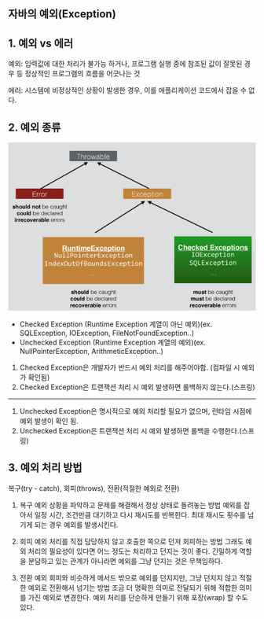 ## 자바의 예외(Exception)

## 1. 예외 vs 에러

예외: 입력값에 대한 처리가 불가능 하거나, 프로그램 실행 중에 참조된 값이 잘못된 경우 등 정상적인 프로그램의 흐름을 어긋나는 것

에러: 시스템에 비정상적인 상황이 발생한 경우, 이를 애플리케이션 코드에서 잡을 수 없다.

## 2. 예외 종류

![](2023-04-26-09-12-44.png)

- Checked Exception (Runtime Exception 계열이 아닌 예외)(ex. SQLException, IOException, FileNotFoundException..)
- Unchecked Exception (Runtime Exception 계열의 예외)(ex. NullPointerException, ArithmeticException..)

1. Checked Exception은 개발자가 반드시 예외 처리를 해주어야함.
   (컴파일 시 예외가 확인됨)
2. Checked Exception은 트랜잭션 처리 시 예외 발생하면 롤백하지 않는다.(스프링)

---

1. Unchecked Exception은 명시적으로 예외 처리할 필요가 없으며, 런타임 시점에 예외 발생이 확인 됨.
2. Unchecked Exception은 트랜잭션 처리 시 예외 발생하면 롤백을 수행한다.(스프링)

## 3. 예외 처리 방법

복구(try - catch), 회피(throws), 전환(적절한 예외로 전환)

1. 복구
   예외 상황을 파악하고 문제를 해결해서 정상 상태로 돌려놓는 방법
   예외를 잡아서 일정 시간, 조건만큼 대기하고 다시 재시도를 반복한다.
   최대 재시도 횟수를 넘기게 되는 경우 예외를 발생시킨다.

2. 회피
   예외 처리를 직접 담당하지 않고 호출한 쪽으로 던져 회피하는 방법
   그래도 예외 처리의 필요성이 있다면 어느 정도는 처리하고 던지는 것이 좋다.
   긴밀하게 역할을 분담하고 있는 관계가 아니라면 예외를 그냥 던지는 것은 무책임하다.

3. 전환
   예외 회피와 비슷하게 메서드 밖으로 예외를 던지지만, 그냥 던지지 않고 적절한 예외로 전환해서 넘기는 방법
   조금 더 명확한 의미로 전달되기 위해 적합한 의미를 가진 예외로 변경한다.
   예외 처리를 단순하게 만들기 위해 포장(wrap) 할 수도 있다.
